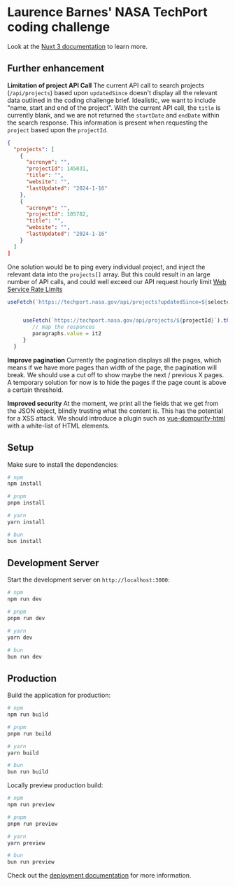 # Laurence Barnes' NASA TechPort coding challenge

Look at the [Nuxt 3 documentation](https://nuxt.com/docs/getting-started/introduction) to learn more.

## Further enhancement

**Limitation of project API Call**
The current API call to search projects (`/api/projects`) based upon `updatedSince` doesn't display all the relevant data outlined in the coding challenge brief. Idealistic, we want to include "name, start and end of the project". With the current API call, the `title` is currently blank, and we are not returned the `startDate` and `endDate` within the search response. This information is present when requesting the `project` based upon the `projectId`.

```json
{
  "projects": [
    {
      "acronym": "",
      "projectId": 145031,
      "title": "",
      "website": "",
      "lastUpdated": "2024-1-16"
    },
    {
      "acronym": "",
      "projectId": 105782,
      "title": "",
      "website": "",
      "lastUpdated": "2024-1-16"
    }
  ]
]
```

One solution would be to ping every individual project, and inject the relevant data into the `projects[]` array. But this could result in an large number of API calls, and could well exceed our API request hourly limit [Web Service Rate Limits](https://api.nasa.gov/)

```js
useFetch(`https://techport.nasa.gov/api/projects?updatedSince=${selectedDate}`).then(response => {


     useFetch(`https://techport.nasa.gov/api/projects/${projectId}`).then(project=> {
        // map the responces
        paragraphs.value = it2
     }
  }

```

**Improve pagination**
Currently the pagination displays all the pages, which means if we have more pages than width of the page, the pagination will break. We should use a cut off to show maybe the next / previous X pages. A temporary solution for now is to hide the pages if the page count is above a certain threshold.

**Improved security**
At the moment, we print all the fields that we get from the JSON object, blindly trusting what the content is. This has the potential for a XSS attack. We should introduce a plugin such as [vue-dompurify-html](https://github.com/LeSuisse/vue-dompurify-html/) with a white-list of HTML elements.

## Setup

Make sure to install the dependencies:

```bash
# npm
npm install

# pnpm
pnpm install

# yarn
yarn install

# bun
bun install
```

## Development Server

Start the development server on `http://localhost:3000`:

```bash
# npm
npm run dev

# pnpm
pnpm run dev

# yarn
yarn dev

# bun
bun run dev
```

## Production

Build the application for production:

```bash
# npm
npm run build

# pnpm
pnpm run build

# yarn
yarn build

# bun
bun run build
```

Locally preview production build:

```bash
# npm
npm run preview

# pnpm
pnpm run preview

# yarn
yarn preview

# bun
bun run preview
```

Check out the [deployment documentation](https://nuxt.com/docs/getting-started/deployment) for more information.
